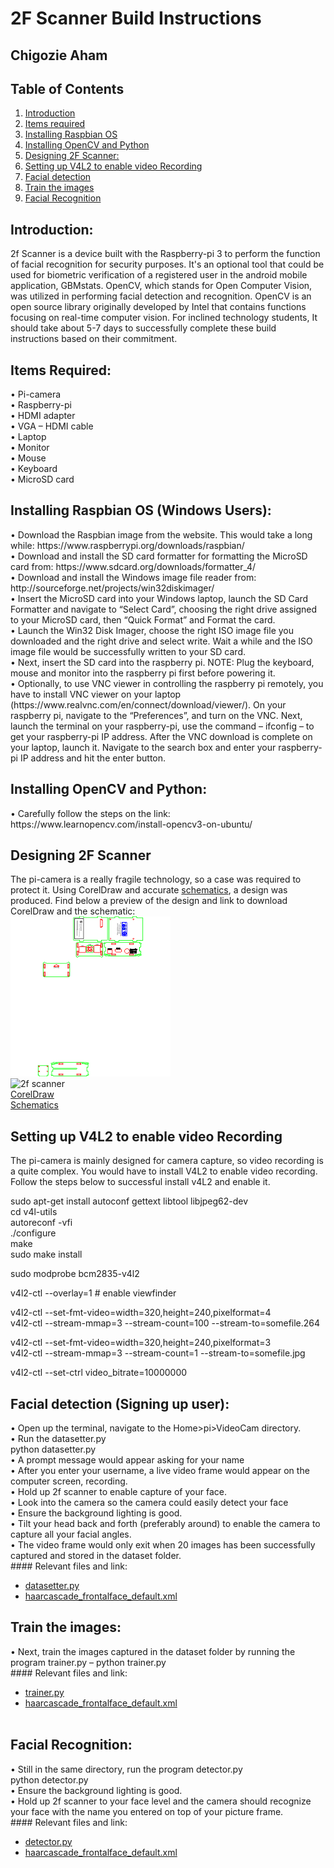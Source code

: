 # 2F Scanner Build Instructions <br />
## Chigozie Aham <br />
## Table of Contents<br />
<ol>
<a href="#intro"><li>Introduction</li></a>
<a href="#items"><li>Items required</li></a>
<a href="#OS"><li>Installing Raspbian OS</li></a>
<a href="#opencv"><li>Installing OpenCV and Python</li></a>
<a href="#design"><li>Designing 2F Scanner:</li></a>
<a href="#v4l2"><li>Setting up V4L2 to enable video Recording</li></a>
<a href="#detection"><li>Facial detection</li></a>
<a href="#train"><li>Train the images</li></a>
<a href="#recog"><li>Facial Recognition</li></a>
</ol>

<h2 id="intro">Introduction:</h2>
2f Scanner is a device built with the Raspberry-pi 3 to perform the function of facial recognition for security purposes. It's an optional tool that could be used for biometric verification of a registered user in the android mobile application, GBMstats. OpenCV, which stands for Open Computer Vision, was utilized in performing facial detection and recognition. OpenCV is an open source library originally developed by Intel that contains functions focusing on real-time computer vision. For inclined technology students, It should take about 5-7 days to successfully complete these build instructions based on their commitment.<br />

<h2 id="items">Items Required:</h2>
•	Pi-camera<br />
•	Raspberry-pi<br />
•	HDMI adapter<br />
•	VGA – HDMI cable<br />
•	Laptop<br />
•	Monitor<br />
•	Mouse<br />
•	Keyboard<br />
•	MicroSD card<br />

<h2 id="OS">Installing Raspbian OS (Windows Users):</h2>
•	Download the Raspbian image from the website. This would take a long while: https://www.raspberrypi.org/downloads/raspbian/ <br />
•	Download and install the SD card formatter for formatting the MicroSD card from: https://www.sdcard.org/downloads/formatter_4/ <br />
•	Download and install the Windows image file reader from: http://sourceforge.net/projects/win32diskimager/ <br />
•	Insert the MicroSD card into your Windows laptop, launch the SD Card Formatter and navigate to “Select Card”, choosing the right drive assigned to your MicroSD card, then “Quick Format” and Format the card. <br />
•	Launch the Win32 Disk Imager, choose the right ISO image file you downloaded and the right drive and select write. Wait a while and the ISO image file would be successfully written to your SD card. <br />
•	Next, insert the SD card into the raspberry pi. NOTE: Plug the keyboard, mouse and monitor into the raspberry pi first before powering it. <br />
•	Optionally, to use VNC viewer in controlling the raspberry pi remotely, you have to install VNC viewer on your laptop (https://www.realvnc.com/en/connect/download/viewer/). On your raspberry pi, navigate to the “Preferences”, and turn on the VNC. Next, launch the terminal on your raspberry-pi, use the command – ifconfig – to get your raspberry-pi IP address. After the VNC download is complete on your laptop, launch it. Navigate to the search box and enter your raspberry-pi IP address and hit the enter button. <br />

<h2 id="opencv">Installing OpenCV and Python:</h2>
•	Carefully follow the steps on the link: https://www.learnopencv.com/install-opencv3-on-ubuntu/ <br />

<h2 id="design">Designing 2F Scanner</h2>
The pi-camera is a really fragile technology, so a case was required to protect it. Using CorelDraw and accurate <a href="https://www.raspberrypi-spy.co.uk/2013/05/pi-camera-module-mechanical-dimensions/">schematics</a>, a design was produced. Find below a preview of the design and link to download CorelDraw and the schematic:<br/>
<img src="thumbnail.png" alt="2f scanner design"><br/>
<img src="2fscanner.jpg" alt="2f scanner" width="360dp" height="280dp"><br/>
<a href="https://www.coreldraw.com/en/pages/free-download/">CorelDraw</a><br/>
<a href="https://github.com/goziethelegion/Legion/tree/master/Pi2CaseHumber">Schematics</a><br/>

<h2 id="v4l2">Setting up V4L2 to enable video Recording</h2>
The pi-camera is mainly designed for camera capture, so video recording is a quite complex. You would have to install V4L2 to enable video recording. Follow the steps below to successful install v4L2 and enable it. <br />

sudo apt-get install autoconf gettext libtool libjpeg62-dev<br />
cd v4l-utils<br />
autoreconf -vfi<br />
./configure<br />
make<br />
sudo make install<br />
 
sudo modprobe bcm2835-v4l2<br />

v4l2-ctl --overlay=1 # enable viewfinder<br />

v4l2-ctl --set-fmt-video=width=320,height=240,pixelformat=4<br />
v4l2-ctl --stream-mmap=3 --stream-count=100 --stream-to=somefile.264<br />

v4l2-ctl --set-fmt-video=width=320,height=240,pixelformat=3<br />
v4l2-ctl --stream-mmap=3 --stream-count=1 --stream-to=somefile.jpg<br />

v4l2-ctl --set-ctrl video_bitrate=10000000<br />

<h2 id="detection">Facial detection (Signing up user):</h2>
•	Open up the terminal, navigate to the Home>pi>VideoCam directory.<br />
•	Run the datasetter.py <br />
	python datasetter.py<br />
•	A prompt message would appear asking for your name<br />
•	After you enter your username, a live video frame would appear on the computer screen, recording.<br />
•	Hold up 2f scanner to enable capture of your face.<br />
•	Look into the camera so the camera could easily detect your face<br />
•	Ensure the background lighting is good.<br />
•	Tilt your head back and forth (preferably around) to enable the camera to capture all your facial angles.<br />
•	The video frame would only exit when 20 images has been successfully captured and stored in the dataset folder. <br />
#### Relevant files and link:
<ul>
<a href="https://github.com/goziethelegion/Legion/blob/master/datasetter.py"><li>datasetter.py</li></a>
<a href="https://github.com/goziethelegion/Legion/blob/master/haarcascade_frontalface_default.xml"><li>haarcascade_frontalface_default.xml</li></a>
</ul>

<h2 id="train">Train the images:</h2>
•	Next, train the images captured in the dataset folder by running the program trainer.py – 	python trainer.py<br />
#### Relevant files and link:
<ul>
<a href="https://github.com/goziethelegion/Legion/blob/master/trainer.py"><li>trainer.py</li></a>
<a href="https://github.com/goziethelegion/Legion/blob/master/haarcascade_frontalface_default.xml"><li>haarcascade_frontalface_default.xml</li></a><br/>
</ul>

<h2 id="recog">Facial Recognition:</h2>
•	Still in the same directory, run the program detector.py<br />
python detector.py<br />
•	Ensure the background lighting is good.<br />
•	Hold up 2f scanner to your face level and the camera should recognize your face with the name you entered on top of your picture frame.<br />
#### Relevant files and link:
<ul>
<a href="https://github.com/goziethelegion/Legion/blob/master/detector.py"><li>detector.py</li></a>
<a href="https://github.com/goziethelegion/Legion/blob/master/haarcascade_frontalface_default.xml"><li>haarcascade_frontalface_default.xml</li></a>
</ul>

